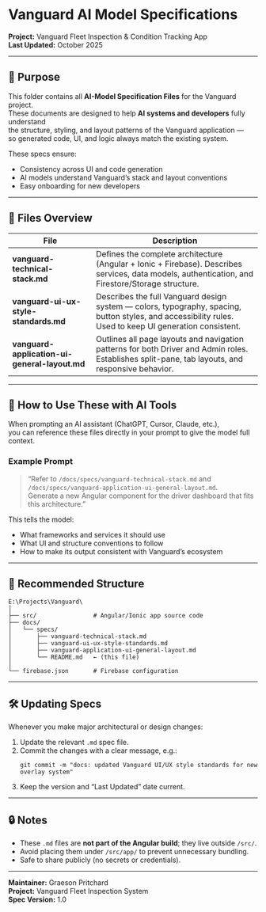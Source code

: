 # Vanguard AI Model Specifications  
**Project:** Vanguard Fleet Inspection & Condition Tracking App  
**Last Updated:** October 2025  

---

## 🧭 Purpose

This folder contains all **AI-Model Specification Files** for the Vanguard project.  
These documents are designed to help **AI systems and developers** fully understand  
the structure, styling, and layout patterns of the Vanguard application —  
so generated code, UI, and logic always match the existing system.

These specs ensure:
- Consistency across UI and code generation  
- AI models understand Vanguard’s stack and layout conventions  
- Easy onboarding for new developers  

---

## 📁 Files Overview

| File | Description |
|------|--------------|
| **vanguard-technical-stack.md** | Defines the complete architecture (Angular + Ionic + Firebase). Describes services, data models, authentication, and Firestore/Storage structure. |
| **vanguard-ui-ux-style-standards.md** | Describes the full Vanguard design system — colors, typography, spacing, button styles, and accessibility rules. Used to keep UI generation consistent. |
| **vanguard-application-ui-general-layout.md** | Outlines all page layouts and navigation patterns for both Driver and Admin roles. Establishes split-pane, tab layouts, and responsive behavior. |

---

## 🧠 How to Use These with AI Tools

When prompting an AI assistant (ChatGPT, Cursor, Claude, etc.),  
you can reference these files directly in your prompt to give the model full context.

### Example Prompt
> “Refer to `/docs/specs/vanguard-technical-stack.md` and  
> `/docs/specs/vanguard-application-ui-general-layout.md`.  
> Generate a new Angular component for the driver dashboard that fits this architecture.”

This tells the model:
- What frameworks and services it should use  
- What UI and structure conventions to follow  
- How to make its output consistent with Vanguard’s ecosystem  

---

## 🧩 Recommended Structure

```
E:\Projects\Vanguard\
│
├── src/                # Angular/Ionic app source code
├── docs/
│   └── specs/
│       ├── vanguard-technical-stack.md
│       ├── vanguard-ui-ux-style-standards.md
│       ├── vanguard-application-ui-general-layout.md
│       └── README.md   ← (this file)
│
└── firebase.json       # Firebase configuration
```

---

## 🛠 Updating Specs

Whenever you make major architectural or design changes:
1. Update the relevant `.md` spec file.  
2. Commit the changes with a clear message, e.g.:  
   ```
   git commit -m "docs: updated Vanguard UI/UX style standards for new overlay system"
   ```
3. Keep the version and “Last Updated” date current.

---

## 🔒 Notes
- These `.md` files are **not part of the Angular build**; they live outside `/src/`.  
- Avoid placing them under `/src/app/` to prevent unnecessary bundling.  
- Safe to share publicly (no secrets or credentials).  

---

**Maintainer:** Graeson Pritchard  
**Project:** Vanguard Fleet Inspection System  
**Spec Version:** 1.0  
